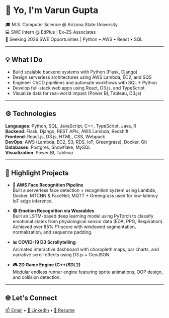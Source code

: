 # 👋 Yo, I'm Varun Gupta

🎓 M.S. Computer Science @ Arizona State University  
💻 SWE Intern @ EdPlus | Ex–ZS Associates  
📍 Seeking 2026 SWE Opportunities | Python • AWS • React • SQL

---

## 💡 What I Do

- Build scalable backend systems with Python (Flask, Django)
- Design serverless architectures using AWS Lambda, EC2, and SQS
- Engineer CI/CD pipelines and automate workflows with SQL + Python
- Develop full-stack web apps using React, D3.js, and TypeScript
- Visualize data for real-world impact (Power BI, Tableau, D3.js)

---

## ⚙️ Technologies

**Languages**: Python, SQL, JavaScript, C++, TypeScript, Java, R  
**Backend**: Flask, Django, REST APIs, AWS Lambda, Redshift  
**Frontend**: React.js, D3.js, HTML, CSS, Webpack  
**DevOps**: AWS (Lambda, EC2, S3, RDS, IoT, Greengrass), Docker, Git  
**Databases**: Postgres, Snowflake, MySQL  
**Visualization**: Power BI, Tableau

---

## 📌 Highlight Projects

- **🤖 AWS Face Recognition Pipeline**  
  Built a serverless face detection + recognition system using Lambda, Docker, MTCNN & FaceNet; MQTT + Greengrass used for low-latency IoT edge inference.

- **😄 Emotion Recognition via Wearables**  
  Built an LSTM-based deep learning model using PyTorch to classify emotional states from physiological sensor data (EDA, PPG, Respiration). Achieved over 85% F1-score with windowed segmentation, normalization, and sequence padding.

- **📊 COVID-19 D3 Scrollytelling**  
  Animated interactive dashboard with choropleth maps, bar charts, and narrative scroll effects using D3.js + GeoJSON.

- **🎮 2D Game Engine (C++/SDL2)**  
  Modular endless runner engine featuring sprite animations, OOP design, and collision detection.


---

## 🌐 Let's Connect

[📫 Email](mailto:varung1303@gmail.com) • [🔗 LinkedIn](https://linkedin.com/in/varung1303) • [📝 Resume](https://drive.google.com/file/d/1IR_YH-yWhmoIxZ2ErlqC5UnZElkd_N5V/view?usp=sharing)
